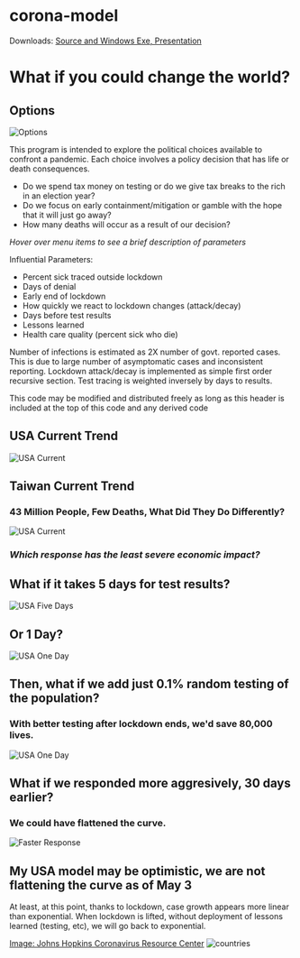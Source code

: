 # corona-model

Downloads:
[Source and Windows Exe, ](https://github.com/corona-python/corona-model/releases)
[Presentation](https://github.com/corona-python/corona-model/blob/master/corona.pdf)

# What if you could change the world?

## Options
![Options](https://raw.githubusercontent.com/wiki/corona-python/corona-model/images/options.PNG)

This program is intended to explore the political choices available to confront a pandemic.
Each choice involves a policy decision that has life or death consequences. 
- Do we spend tax money on testing or do we give tax breaks to the rich in an election year?
- Do we focus on early containment/mitigation or gamble with the hope that it will just go away?
- How many deaths will occur as a result of our decision?

_Hover over menu items to see a brief description of parameters_

Influential Parameters:
- Percent sick traced outside lockdown
- Days of denial
- Early end of lockdown
- How quickly we react to lockdown changes (attack/decay)
- Days before test results
- Lessons learned
- Health care quality (percent sick who die)

Number of infections is estimated as 2X number of govt. reported cases.
This is due to large number of asymptomatic cases and inconsistent reporting.
Lockdown attack/decay is implemented as simple first order recursive section.
Test tracing is weighted inversely by days to results.

This code may be modified and distributed freely as long as this header is included at the top
of this code and any derived code

## USA Current Trend
![USA Current](https://raw.githubusercontent.com/wiki/corona-python/corona-model/images/usa.png)

## Taiwan Current Trend
### 43 Million People, Few Deaths, What Did They Do Differently?
![USA Current](https://raw.githubusercontent.com/wiki/corona-python/corona-model/images/taiwan.png)
 
 ### _Which response has the least severe economic impact?_
 
 ## What if it takes 5 days for test results?
![USA Five Days](https://raw.githubusercontent.com/wiki/corona-python/corona-model/images/usa_5_no_random.png)

 ## Or 1 Day?
![USA One Day](https://raw.githubusercontent.com/wiki/corona-python/corona-model/images/usa_1_no_random.png)

 ## Then, what if we add just 0.1% random testing of the population?
 ### With better testing after lockdown ends, we'd save 80,000 lives.
![USA One Day](https://raw.githubusercontent.com/wiki/corona-python/corona-model/images/usa_1_random.png)

 ## What if we responded more aggresively, 30 days earlier?
 ### We could have flattened the curve.
 ![Faster Response](https://raw.githubusercontent.com/wiki/corona-python/corona-model/images/fast.png)


## My USA model may be optimistic, we are not flattening the curve as of May 3
At least, at this point, thanks to lockdown, case growth appears more linear than exponential. When lockdown is lifted, without deployment of lessons learned (testing, etc), we will go back to exponential.

[Image: Johns Hopkins Coronavirus Resource Center](https://coronavirus.jhu.edu/data/cumulative-cases)
![countries](https://raw.githubusercontent.com/wiki/corona-python/corona-model/images/countries_may3.png)
